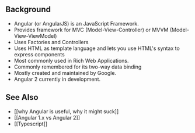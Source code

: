 ## Background
* Angular (or AngularJS) is an JavaScript Framework. 
* Provides framework for MVC (Model-View-Controller) or MVVM (Model-View-ViewModel)
* Uses Factories and Controllers
* Uses HTML as template language and lets you use HTML's syntax to express components
* Most commonly used in Rich Web Applications.
* Commonly remembered for its two-way data binding
* Mostly created and maintained by Google.
* Angular 2 currently in development.

## See Also
* [[why Angular is useful, why it might suck]]
* [[Angular 1.x vs Angular 2]]
* [[Typescript]]
